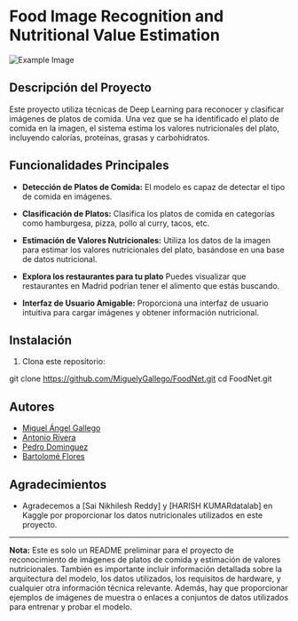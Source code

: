 # Food Image Recognition and Nutritional Value Estimation

![Example Image](img/example.jpg)

## Descripción del Proyecto

Este proyecto utiliza técnicas de Deep Learning para reconocer y clasificar imágenes de platos de comida. Una vez que se ha identificado el plato de comida en la imagen, el sistema estima los valores nutricionales del plato, incluyendo calorías, proteínas, grasas y carbohidratos.

## Funcionalidades Principales

- **Detección de Platos de Comida:** El modelo es capaz de detectar el tipo de comida en imágenes.

- **Clasificación de Platos:** Clasifica los platos de comida en categorías como hamburgesa, pizza, pollo al curry, tacos, etc.

- **Estimación de Valores Nutricionales:** Utiliza los datos de la imagen para estimar los valores nutricionales del plato, basándose en una base de datos nutricional.

- **Explora los restaurantes para tu plato** Puedes visualizar que restaurantes en Madrid podrían tener el alimento que estás buscando.

- **Interfaz de Usuario Amigable:** Proporciona una interfaz de usuario intuitiva para cargar imágenes y obtener información nutricional.

## Instalación

1. Clona este repositorio:

git clone https://github.com/MiguelyGallego/FoodNet.git
cd FoodNet.git

## Autores

- [Miguel Ángel Gallego](https://github.com/MiguelyGallego)
- [Antonio Rivera](https://github.com/colaborador)
- [Pedro Dominguez](https://github.com/colaborador)
- [Bartolomé Flores](https://github.com/colaborador)

## Agradecimientos

- Agradecemos a [Sai Nikhilesh Reddy] y [HARISH KUMARdatalab] en Kaggle por proporcionar los datos nutricionales utilizados en este proyecto.

---

**Nota:** Este es solo un README preliminar para el proyecto de reconocimiento de imágenes de platos de comida y estimación de valores nutricionales. También es importante incluir información detallada sobre la arquitectura del modelo, los datos utilizados, los requisitos de hardware, y cualquier otra información técnica relevante. Además, hay que proporcionar ejemplos de imágenes de muestra o enlaces a conjuntos de datos utilizados para entrenar y probar el modelo.




